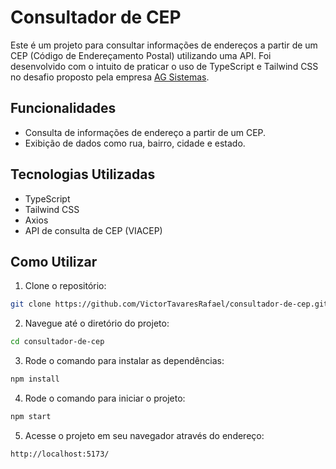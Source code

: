 # Consultador de CEP

Este é um projeto para consultar informações de endereços a partir de um CEP (Código de Endereçamento Postal) utilizando uma API. Foi desenvolvido com o intuito de praticar o uso de TypeScript e Tailwind CSS no desafio proposto pela empresa [AG Sistemas](https://agsistemasonline.com.br/).

## Funcionalidades

- Consulta de informações de endereço a partir de um CEP.
- Exibição de dados como rua, bairro, cidade e estado.

## Tecnologias Utilizadas

- TypeScript
- Tailwind CSS
- Axios
- API de consulta de CEP (VIACEP)

## Como Utilizar

1. Clone o repositório:
  ```bash
  git clone https://github.com/VictorTavaresRafael/consultador-de-cep.git
  ```
2. Navegue até o diretório do projeto:
  ```bash
  cd consultador-de-cep
  ```
3. Rode o comando para instalar as dependências:
  ```bash
  npm install
  ```
4. Rode o comando para iniciar o projeto:
  ```bash
  npm start
  ```
5. Acesse o projeto em seu navegador através do endereço:
  ```
  http://localhost:5173/
  ```